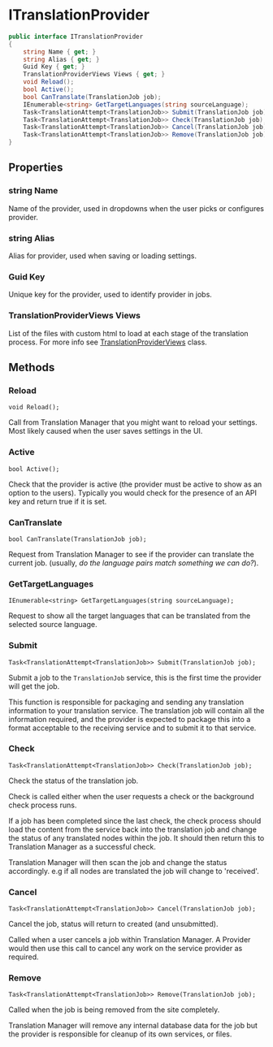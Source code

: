 # ITranslationProvider

``` csharp
public interface ITranslationProvider
{
    string Name { get; }
    string Alias { get; }
    Guid Key { get; }
    TranslationProviderViews Views { get; }
    void Reload();
    bool Active();
    bool CanTranslate(TranslationJob job);
    IEnumerable<string> GetTargetLanguages(string sourceLanguage);
    Task<TranslationAttempt<TranslationJob>> Submit(TranslationJob job);
    Task<TranslationAttempt<TranslationJob>> Check(TranslationJob job);
    Task<TranslationAttempt<TranslationJob>> Cancel(TranslationJob job);
    Task<TranslationAttempt<TranslationJob>> Remove(TranslationJob job);
}
```

## Properties 

### string Name 
Name of the provider, used in dropdowns when the user picks or configures provider.

### string Alias
Alias for provider, used when saving or loading settings.

### Guid Key        
Unique key for the provider, used to identify provider in jobs.

### TranslationProviderViews Views
List of the files with custom html to load at each stage of the translation process. 
For more info see [TranslationProviderViews](TranslationProviderViews) class. 

## Methods

### Reload
```
void Reload();
```
Call from Translation Manager that you might want to reload your settings.
Most likely caused when the user saves settings in the UI.

### Active
```
bool Active();
```
Check that the provider is active (the provider must be active to show as an option to the users).
Typically you would check for the presence of an API key and return true if it is set.

### CanTranslate
```
bool CanTranslate(TranslationJob job);
```

Request from Translation Manager to see if the provider can translate the current
job. (usually, *do the language pairs match something we can do?*).

### GetTargetLanguages
```
IEnumerable<string> GetTargetLanguages(string sourceLanguage);
```
Request to show all the target languages that can be translated from the selected
source language.

### Submit
```
Task<TranslationAttempt<TranslationJob>> Submit(TranslationJob job);
```
Submit a job to the `TranslationJob` service, this is the first time the provider
will get the job. 

This function is responsible for packaging and sending any translation information
to your translation service. The translation job will contain all the information
required, and the provider is expected to package this into a format acceptable
to the receiving service and to submit it to that service. 

### Check
```
Task<TranslationAttempt<TranslationJob>> Check(TranslationJob job);
```
Check the status of the translation job. 

Check is called either when the user requests a check or the background check
process runs. 

If a job has been completed since the last check, the check process should load the content from the service back into the translation job and change the status of any translated nodes within the job. It should then return this to Translation Manager as a successful check. 

Translation Manager will then scan the job and change the status accordingly. e.g
if all nodes are translated the job will change to 'received'.

### Cancel
```
Task<TranslationAttempt<TranslationJob>> Cancel(TranslationJob job);
```
Cancel the job, status will return to created (and unsubmitted).

Called when a user cancels a job within Translation Manager. A Provider would
then use this call to cancel any work on the service provider as required. 

### Remove
```
Task<TranslationAttempt<TranslationJob>> Remove(TranslationJob job);
```

Called when the job is being removed from the site completely.

Translation Manager will remove any internal database data for the job but the
provider is responsible for cleanup of its own services, or files.

